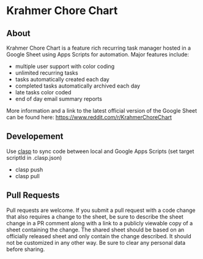 # Krahmer Chore Chart

## About
Krahmer Chore Chart is a feature rich recurring task manager hosted in a Google Sheet using Apps Scripts for automation. Major features include:
  - multiple user support with color coding
  - unlimited recurring tasks
  - tasks automatically created each day
  - completed tasks automatically archived each day
  - late tasks color coded
  - end of day email summary reports

More information and a link to the latest official version of the Google Sheet can be found here: https://www.reddit.com/r/KrahmerChoreChart

## Developement
Use [clasp](https://github.com/google/clasp) to sync code between local and Google Apps Scripts (set target scriptId in .clasp.json)
  - clasp push
  - clasp pull

## Pull Requests
Pull requests are welcome.
If you submit a pull request with a code change that also requires a change to the sheet, be sure to describe the sheet change in a PR comment along with a link to a publicly viewable copy of a sheet containing the change.
The shared sheet should be based on an officially released sheet and only contain the change described. It should not be customized in any other way.
Be sure to clear any personal data before sharing.
